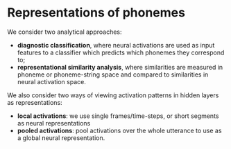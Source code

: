 # Representations of phonemes

We consider two analytical approaches:

- **diagnostic classification**, where neural activations are used as input features to a classifier which predicts which phonemes they 
  correspond to;
- **representational similarity analysis**, where similarities are measured in phoneme or phoneme-string space and compared to 
  similarities in neural activation space.
  
We also consider two ways of viewing activation patterns in hidden layers as representations:

- **local activations**: we use single frames/time-steps, or short segments as neural representations
- **pooled activations**: pool activations over the whole utterance to use as a global neural representation.

